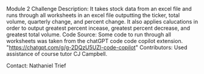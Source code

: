 Module 2 Challenge 
Description: It takes stock data from an excel file and runs through all worksheets in an excel file outputting the ticker, total volume, quarterly change, and percent change. It also applies calucations in order to output greatest percent incease, greatest percent decrease, and greatest total volume. 
Code Source: Some code to run through all worksheets was taken from the chatGPT code code copilot extension. "https://chatgpt.com/g/g-2DQzU5UZl-code-copilot"
Contributors: Used assistance of course tutor CJ Campbell. 

Contact: Nathaniel Trief 
